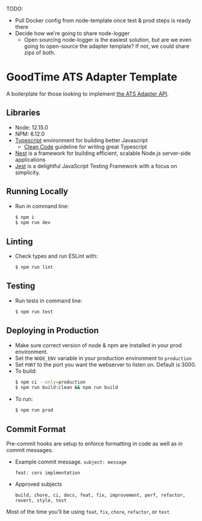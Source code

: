 TODO:

* Pull Docker config from node-template once test & prod steps is ready there
* Decide how we're going to share node-logger
    * Open sourcing node-logger is the easiest solution, but are we even going to open-source the
        adapter template? If not, we could share zips of both.

# GoodTime ATS Adapter Template

A boilerplate for those looking to implement [the ATS Adapter API](https://goodtime-ats-adapter.docs.stoplight.io/).

## Libraries
- Node: 12.15.0
- NPM: 6.12.0
- [Typescript](https://www.typescriptlang.org) environment for building better Javascript
    - [Clean Code](https://github.com/labs42io/clean-code-typescript/blob/master/README.md) guideline for writing great Typescript
- [Nest](https://docs.nestjs.com/) is a framework for building efficient, scalable Node.js server-side applications
- [Jest](https://jestjs.io) is a delightful JavaScript Testing Framework with a focus on simplicity.

## Running Locally
- Run in command line:
    ```bash
    $ npm i
    $ npm run dev
    ```

## Linting
- Check types and run ESLint with:
    ```bash
    $ npm run lint
    ```

## Testing
- Run tests in command line:
    ```bash
    $ npm run test
    ```

## Deploying in Production
- Make sure correct version of node & npm are installed in your prod environment.
- Set the `NODE_ENV` variable in your production environment to `production`
- Set `PORT` to the port you want the webserver to listen on. Default is 3000.
- To build:
    ```bash
    $ npm ci --only=production
    $ npm run build:clean && npm run build
    ```
- To run:
    ```bash
    $ npm run prod
    ```

## Commit Format
Pre-commit hooks are setup to enforce formatting in code as well as in commit messages. 
- Example commit message. `subject: message`
    ```$xslt
    feat: cors implmentation
    ```
- Approved subjects
    ```$xslt
    build, chore, ci, docs, feat, fix, improvement, perf, refactor, revert, style, test
    ```
Most of the time you'll be using `feat`, `fix`, `chore`, `refactor`, or `test`

